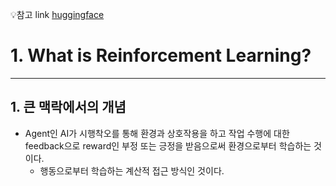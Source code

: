 💡참고 link [huggingface](https://huggingface.co/learn/deep-rl-course/unit1/introduction)

# 1. What is Reinforcement Learning?
---
## 1. 큰 맥락에서의 개념
- Agent인 AI가 시행착오를 통해 환경과 상호작용을 하고 작업 수행에 대한 feedback으로 reward인 부정 또는 긍정을 받음으로써 환경으로부터 학습하는 것이다.
  - 행동으로부터 학습하는 계산적 접근 방식인 것이다.
